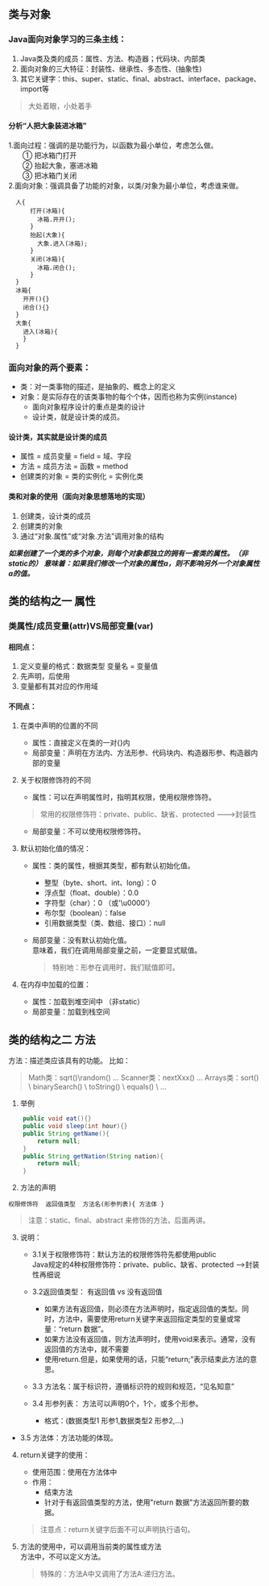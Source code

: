 ## 类与对象
### Java面向对象学习的三条主线：
1. Java类及类的成员：属性、方法、构造器；代码块、内部类
2. 面向对象的三大特征：封装性、继承性、多态性、(抽象性)
3. 其它关键字：this、super、static、final、abstract、interface、package、import等
> 大处着眼，小处着手

#### 分析“人把大象装进冰箱”
1.面向过程：强调的是功能行为，以函数为最小单位，考虑怎么做。   
    &emsp;&emsp;① 把冰箱门打开  
    &emsp;&emsp;② 抬起大象，塞进冰箱   
    &emsp;&emsp;③ 把冰箱门关闭  
2.面向对象：强调具备了功能的对象，以类/对象为最小单位，考虑谁来做。
```
  人{
      打开(冰箱){
        冰箱.开开();
      }
      抬起(大象){
        大象.进入(冰箱);
      }
      关闭(冰箱){
        冰箱.闭合();
      }
  }
  冰箱{
    开开(){}
    闭合(){}
  }
  大象{
    进入(冰箱){
    }
  }

```
### 面向对象的两个要素：
- 类：对一类事物的描述，是抽象的、概念上的定义
- 对象：是实际存在的该类事物的每个个体，因而也称为实例(instance)
    - 面向对象程序设计的重点是类的设计
    - 设计类，就是设计类的成员。

#### 设计类，其实就是设计类的成员
 - 属性 = 成员变量 = field = 域、字段   
 - 方法 = 成员方法 = 函数 = method
 - 创建类的对象 = 类的实例化 = 实例化类

#### 类和对象的使用（面向对象思想落地的实现）
1. 创建类，设计类的成员
2. 创建类的对象
3. 通过“对象.属性”或“对象.方法”调用对象的结构

***如果创建了一个类的多个对象，则每个对象都独立的拥有一套类的属性。（非static的）
意味着：如果我们修改一个对象的属性a，则不影响另外一个对象属性a的值。***

## 类的结构之一 属性
### 类属性/成员变量(attr)VS局部变量(var)
#### 相同点：
1. 定义变量的格式：数据类型  变量名 = 变量值
2. 先声明，后使用
3. 变量都有其对应的作用域

#### 不同点：
1. 在类中声明的位置的不同
    - 属性：直接定义在类的一对{}内
    - 局部变量：声明在方法内、方法形参、代码块内、构造器形参、构造器内部的变量

2. 关于权限修饰符的不同
    - 属性：可以在声明属性时，指明其权限，使用权限修饰符。
   >常用的权限修饰符：private、public、缺省、protected  --->封装性
    - 局部变量：不可以使用权限修饰符。
3. 默认初始化值的情况：
    - 属性：类的属性，根据其类型，都有默认初始化值。
        - 整型（byte、short、int、long）：0
        - 浮点型（float、double）：0.0
        - 字符型（char）：0  （或'\u0000'）
        - 布尔型（boolean）：false
        - 引用数据类型（类、数组、接口）：null
    - 局部变量：没有默认初始化值。   
      意味着，我们在调用局部变量之前，一定要显式赋值。
      
      >特别地：形参在调用时，我们赋值即可。
4. 在内存中加载的位置：
    - 属性：加载到堆空间中   （非static）
    - 局部变量：加载到栈空间

## 类的结构之二 方法
方法：描述类应该具有的功能。 比如：
> Math类：sqrt()\random() \...
> Scanner类：nextXxx() ...
> Arrays类：sort() \ binarySearch() \ toString() \ equals() \ ...

1. 举例
``` java
    public void eat(){}
    public void sleep(int hour){}
    public String getName(){
        return null;
    }
    public String getNation(String nation){
        return null;    
    }
```

2. 方法的声明
```
权限修饰符  返回值类型  方法名(形参列表){ 方法体 }
```
> 注意：static、final、abstract 来修饰的方法，后面再讲。

3. 说明：  
   - 3.1关于权限修饰符：默认方法的权限修饰符先都使用public   
   Java规定的4种权限修饰符：private、public、缺省、protected  -->封装性再细说

   - 3.2返回值类型： 有返回值  vs 没有返回值
     - 如果方法有返回值，则必须在方法声明时，指定返回值的类型。同时，方法中，需要使用return关键字来返回指定类型的变量或常量：“return 数据”。
     - 如果方法没有返回值，则方法声明时，使用void来表示。通常，没有返回值的方法中，就不需要
     - 使用return.但是，如果使用的话，只能“return;”表示结束此方法的意思。

   - 3.3 方法名：属于标识符，遵循标识符的规则和规范，“见名知意”

   - 3.4 形参列表： 方法可以声明0个，1个，或多个形参。
      - 格式：(数据类型1 形参1,数据类型2 形参2,...)

- 3.5 方法体：方法功能的体现。 		

4. return关键字的使用：
   - 使用范围：使用在方法体中
   - 作用： 
     - 结束方法
     - 针对于有返回值类型的方法，使用"return 数据"方法返回所要的数据。
   >注意点：return关键字后面不可以声明执行语句。

5. 方法的使用中，可以调用当前类的属性或方法   
   方法中，不可以定义方法。
   
   >特殊的：方法A中又调用了方法A:递归方法。

